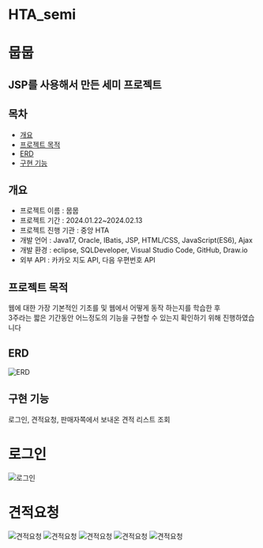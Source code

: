 # HTA_semi 

# 뭅뭅

## JSP를 사용해서 만든 세미 프로젝트

## 목차
* [개요](#개요)
* [프로젝트 목적](#프로젝트-목적)
* [ERD](#ERD)
* [구현 기능](#구현-기능)


## 개요
* 프로젝트 이름 : 뭅뭅
* 프로젝트 기간 : 2024.01.22~2024.02.13
* 프로젝트 진행 기관 : 중앙 HTA
* 개발 언어 : Java17, Oracle, IBatis, JSP, HTML/CSS, JavaScript(ES6), Ajax
* 개발 환경 : eclipse, SQLDeveloper, Visual Studio Code, GitHub, Draw.io
* 외부 API : 카카오 지도 API, 다음 우편번호 API

## 프로젝트 목적
웹에 대한 가장 기본적인 기초를 및 웹에서 어떻게 동작 하는지를 학습한 후<br> 
3주라는 짧은 기간동안 어느정도의 기능을 구현할 수 있는지 확인하기 위해 진행하였습니다<br>

## ERD
![ERD](https://github.com/Useodam/HTA_semi/blob/7d265a630a5b0348c525ffe910eec8a57fa8657e/erd%20(1).jpg)


## 구현 기능
로그인, 견적요청, 판매자쪽에서 보내온 견적 리스트 조회

# 로그인
![로그인](https://github.com/Useodam/HTA_semi/blob/70e19bf9ce9d9ea8a53c3c3c3a9a2cb937697cad/src/sor/%EB%A1%9C%EA%B7%B8%EC%9D%B8(1).png)

# 견적요청
![견적요청](https://github.com/Useodam/HTA_semi/blob/70e19bf9ce9d9ea8a53c3c3c3a9a2cb937697cad/src/sor/estimate(1).png)
![견적요청](https://github.com/Useodam/HTA_semi/blob/70e19bf9ce9d9ea8a53c3c3c3a9a2cb937697cad/src/sor/estimate(2).png)
![견적요청](https://github.com/Useodam/HTA_semi/blob/70e19bf9ce9d9ea8a53c3c3c3a9a2cb937697cad/src/sor/estimate(3).png)
![견적요청](https://github.com/Useodam/HTA_semi/blob/70e19bf9ce9d9ea8a53c3c3c3a9a2cb937697cad/src/sor/estimate(4).png)
![견적요청](https://github.com/Useodam/HTA_semi/blob/70e19bf9ce9d9ea8a53c3c3c3a9a2cb937697cad/src/sor/estimate(comp).png)

